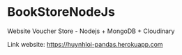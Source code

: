 # BookStoreNodeJs
Website Voucher Store - Nodejs + MongoDB + Cloudinary

Link website: https://huynhloi-pandas.herokuapp.com
